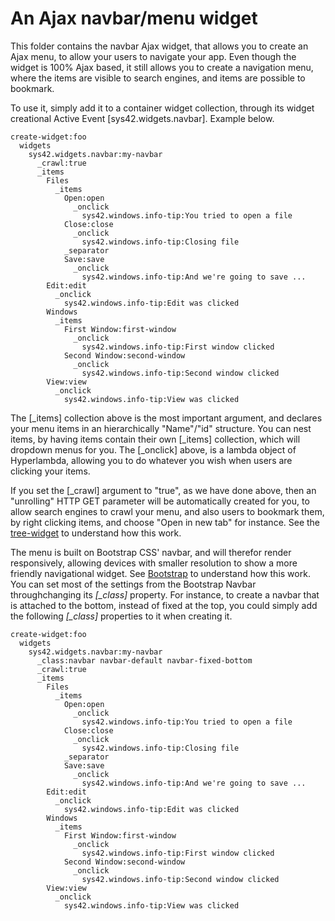 An Ajax navbar/menu widget
========

This folder contains the navbar Ajax widget, that allows you to create an Ajax menu, to allow your users to navigate your app. Even though the 
widget is 100% Ajax based, it still allows you to create a navigation menu, where the items are visible to search engines, and items are 
possible to bookmark.

To use it, simply add it to a container widget collection, through its widget creational Active Event [sys42.widgets.navbar]. Example below.

```
create-widget:foo
  widgets
    sys42.widgets.navbar:my-navbar
      _crawl:true
      _items
        Files
          _items
            Open:open
              _onclick
                sys42.windows.info-tip:You tried to open a file
            Close:close
              _onclick
                sys42.windows.info-tip:Closing file
            _separator
            Save:save
              _onclick
                sys42.windows.info-tip:And we're going to save ...
        Edit:edit
          _onclick
            sys42.windows.info-tip:Edit was clicked
        Windows
          _items
            First Window:first-window
              _onclick
                sys42.windows.info-tip:First window clicked
            Second Window:second-window
              _onclick
                sys42.windows.info-tip:Second window clicked
        View:view
          _onclick
            sys42.windows.info-tip:View was clicked
```

The [_items] collection above is the most important argument, and declares your menu items in an hierarchically "Name"/"id" structure.
You can nest items, by having items contain their own [_items] collection, which will dropdown menus for you. The [_onclick] above, is
a lambda object of Hyperlambda, allowing you to do whatever you wish when users are clicking your items.

If you set the [_crawl] argument to "true", as we have done above, then an "unrolling" HTTP GET parameter will be automatically created for you,
to allow search engines to crawl your menu, and also users to bookmark them, by right clicking items, and choose "Open in new tab" for instance.
See the [tree-widget](/../tree-widget/) to understand how this work.

The menu is built on Bootstrap CSS' navbar, and will therefor render responsively, allowing devices with smaller resolution to show a more friendly
navigational widget. See [Bootstrap](http://getbootstrap.com/components/#navbar) to understand how this work. You can set most of the settings
from the Bootstrap Navbar throughchanging its *[_class]* property. For instance, to create a navbar that is attached to the bottom, instead of
fixed at the top, you could simply add the following *[_class]* properties to it when creating it.

```
create-widget:foo
  widgets
    sys42.widgets.navbar:my-navbar
      _class:navbar navbar-default navbar-fixed-bottom
      _crawl:true
      _items
        Files
          _items
            Open:open
              _onclick
                sys42.windows.info-tip:You tried to open a file
            Close:close
              _onclick
                sys42.windows.info-tip:Closing file
            _separator
            Save:save
              _onclick
                sys42.windows.info-tip:And we're going to save ...
        Edit:edit
          _onclick
            sys42.windows.info-tip:Edit was clicked
        Windows
          _items
            First Window:first-window
              _onclick
                sys42.windows.info-tip:First window clicked
            Second Window:second-window
              _onclick
                sys42.windows.info-tip:Second window clicked
        View:view
          _onclick
            sys42.windows.info-tip:View was clicked
```



